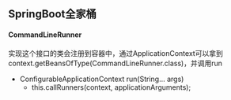 ## SpringBoot全家桶

#### CommandLineRunner
实现这个接口的类会注册到容器中，通过ApplicationContext可以拿到context.getBeansOfType(CommandLineRunner.class)，并调用run
- ConfigurableApplicationContext run(String... args)
    - this.callRunners(context, applicationArguments);
    

